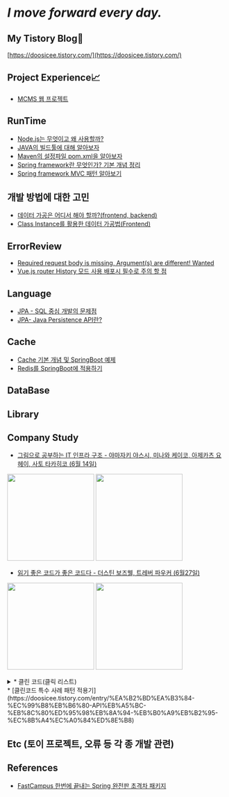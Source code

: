# _I move forward every day._

## My Tistory Blog🌿
[https://doosicee.tistory.com/](https://doosicee.tistory.com/)

## Project Experience📈
* [MCMS 웹 프로젝트](https://doosicee.tistory.com/entry/%EC%82%AC%EC%9A%A9%EC%9E%90-%ED%8E%98%EC%9D%B4%EC%A7%80-WebProject-%ED%9B%84%EA%B8%B0mcms)<br>


## RunTime
* [Node.js는 무엇이고 왜 사용할까?](https://doosicee.tistory.com/entry/NodeJS-%EB%AC%B4%EC%97%87%EC%9D%B4%EA%B3%A0-%EC%99%9C%EC%82%AC%EC%9A%A9%ED%95%A0%EA%B9%8C)<br>
* [JAVA의 빌드툴에 대해 알아보자](https://doosicee.tistory.com/entry/JAVA%EC%9D%98-%EB%B9%8C%EB%93%9C%ED%88%B4%EC%97%90-%EB%8C%80%ED%95%B4-%EC%95%8C%EC%95%84%EB%B3%B4%EC%9E%90)<br>
* [Maven의 설정파일 pom.xml을 알아보자](https://doosicee.tistory.com/entry/Maven%EC%9D%98-%EC%84%A4%EC%A0%95%ED%8C%8C%EC%9D%BC-Pomxml%EC%9D%84-%EC%95%8C%EC%95%84%EB%B3%B4%EC%9E%90)<br>
* [Spring framework란 무엇인가? 기본 개념 정리](https://doosicee.tistory.com/entry/Spring-framework%EB%9E%80)<br>
* [Spring framework MVC 패턴 알아보기](https://doosicee.tistory.com/entry/Spring-framework-MVC-%ED%8C%A8%ED%84%B4)<br>

## 개발 방법에 대한 고민
* [데이터 가공은 어디서 해야 할까?(frontend, backend)](https://doosicee.tistory.com/entry/%EB%8D%B0%EC%9D%B4%ED%84%B0-%EA%B0%80%EA%B3%B5%EC%9D%80-%EC%96%B4%EB%94%94%EC%84%9C-%ED%95%B4%EC%95%BC-%ED%95%A0%EA%B9%8Cfrontend-backend) <br>
* [Class Instance를 활용한 데이터 가공법(Frontend)](https://doosicee.tistory.com/entry/Class-Instance%EB%A5%BC-%ED%99%9C%EC%9A%A9%ED%95%9C-%EB%8D%B0%EC%9D%B4%ED%84%B0-%EA%B0%80%EA%B3%B5Frontend)

## ErrorReview
* [Required request body is missing, Argument(s) are different! Wanted](https://doosicee.tistory.com/entry/SpringBoot-TestCode-Error-%EC%A0%95%EB%A6%AC)<br>
* [Vue.js router History 모드 사용 배포시 필수로 주의 할 점](https://doosicee.tistory.com/entry/vuejs-Router-Mode)


## Language
* [JPA - SQL 중심 개발의 문제점](https://doosicee.tistory.com/entry/JPA-SQL-%EC%A4%91%EC%8B%AC-%EA%B0%9C%EB%B0%9C%EC%9D%98-%EB%AC%B8%EC%A0%9C%EC%A0%90)<br>
* [JPA- Java Persistence API란?](https://doosicee.tistory.com/entry/JPA-Java-Persistence-API-%EB%9E%80)


## Cache
* [Cache 기본 개념 및 SpringBoot 예제](https://doosicee.tistory.com/entry/Cache%EC%99%80-SpringBoot-Redis)<br>
* [Redis를 SpringBoot에 적용하기](https://doosicee.tistory.com/entry/Redis%EB%A5%BC-SpringBoot%EC%97%90-%EC%A0%81%EC%9A%A9%ED%95%98%EA%B8%B0)<br>

## DataBase


## Library



## Company Study
* [그림으로 공부하는 IT 인프라 구조 - 야마자키 야스시, 미나와 케이코, 아제카츠 요헤이, 사토 타카히코 (6월 14일)](https://doosicee.tistory.com/entry/%EA%B7%B8%EB%A6%BC%EC%9C%BC%EB%A1%9C-%EA%B3%B5%EB%B6%80%ED%95%98%EB%8A%94-IT-%EC%9D%B8%ED%94%84%EB%9D%BC-%EA%B5%AC%EC%A1%B0%EC%A0%95%EB%A6%AC)<br>
<p>
  <img src="https://user-images.githubusercontent.com/82255957/174920350-f5ee5b7f-4cac-4af4-8dc8-4f2168c4294b.png" width="200" height="200"/>
  <img src="https://user-images.githubusercontent.com/82255957/174920400-e933691a-7cda-4015-afbf-3dc55ce45302.png" width="200" height="200"/>
</p>

* [읽기 좋은 코드가 좋은 코드다 - 더스틴 보즈웰, 트레버 파우커 (6월27일)](https://doosicee.tistory.com/entry/%EC%9D%BD%EA%B8%B0-%EC%A2%8B%EC%9D%80-%EC%BD%94%EB%93%9C%EA%B0%80-%EC%A2%8B%EC%9D%80-%EC%BD%94%EB%93%9C%EB%8B%A4)<br>
<p>
<img src="https://user-images.githubusercontent.com/82255957/176163242-2cb6e3d5-af7a-408a-be48-35ad6c289575.jpg" width="200" height="200"/>
<img src="https://user-images.githubusercontent.com/82255957/176163341-8ef8f439-6954-4a50-ad24-12348fe2a646.png" width="200" height="200"/>
</p>

<details>
<summary>* 클린 코드(클릭 리스트)</summary>
<div markdown="1">

|제목|내용|
|--|--|
|1장 깨끗한 코드|[깨끗한 코드 리뷰](https://doosicee.tistory.com/entry/CleanCode-1%EC%9E%A5-%EA%B9%A8%EB%81%97%ED%95%9C-%EC%BD%94%EB%93%9C?category=1083699)|
|2장 의미 있는 이름|[의미 있는 이름 리뷰](https://doosicee.tistory.com/entry/CleanCode-2%EC%9E%A5-%EC%9D%98%EB%AF%B8-%EC%9E%88%EB%8A%94-%EC%9D%B4%EB%A6%84?category=1083699)|
|3장 함수|[함수 리뷰](https://doosicee.tistory.com/entry/CleanCode-3%EC%9E%A5-%ED%95%A8%EC%88%98?category=1083699)|
|4장 주석|[주석 리뷰](https://doosicee.tistory.com/entry/CleanCode-4%EC%9E%A5-%EC%A3%BC%EC%84%9D)|
|5장 형식맞추기|[형식 리뷰](https://doosicee.tistory.com/entry/CleanCode-5%EC%9E%A5-%ED%98%95%EC%8B%9D-%EB%A7%9E%EC%B6%94%EA%B8%B0)|
|6장 객체와 자료구조|[객체와 자료구조 리뷰](https://doosicee.tistory.com/entry/CleanCode-6%EC%9E%A5-%EA%B0%9D%EC%B2%B4%EC%99%80-%EC%9E%90%EB%A3%8C%EA%B5%AC%EC%A1%B0)|
|7장 오류 처리|[오류 처리 리뷰](https://doosicee.tistory.com/manage/newpost/34?type=post&returnURL=https%3A%2F%2Fdoosicee.tistory.com%2Fentry%2FCleanCode-7%EC%9E%A5-%EC%98%A4%EB%A5%98-%EC%B2%98%EB%A6%AC)|
|8장 경계|[경계 리뷰](https://doosicee.tistory.com/entry/CleanCode-8%EC%9E%A5-%EA%B2%BD%EA%B3%84)|

</div>
</details>
* [클린코드 특수 사례 패턴 적용기](https://doosicee.tistory.com/entry/%EA%B2%BD%EA%B3%84-%EC%99%B8%EB%B6%80-API%EB%A5%BC-%EB%8C%80%ED%95%98%EB%8A%94-%EB%B0%A9%EB%B2%95-%EC%8B%A4%EC%A0%84%ED%8E%B8)<br>

## Etc (토이 프로젝트, 오류 등 각 종 개발 관련)



## References
* [FastCampus 한번에 끝내는 Spring 완전판 초격차 패키지](https://fastcampus.co.kr/dev_online_spring)

